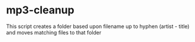 # mp3-cleanup
This script creates a folder based upon filename up to hyphen (artist - title) and moves matching files to that folder

